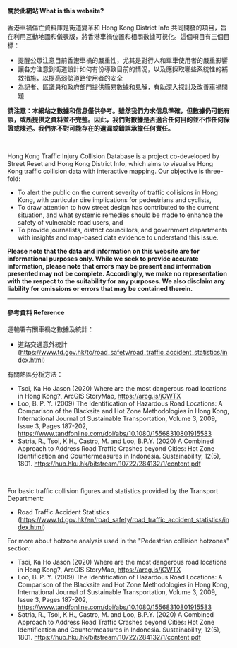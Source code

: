 
[comment]: # (Use lv4 heading to match with the original heading styles in shinydashboard)

#### <i class="fa fa-info" aria-label="info icon"></i> 關於此網站 What is this website?

香港車禍傷亡資料庫是街道變革和 Hong Kong District Info 共同開發的項目，旨在利用互動地圖和儀表版，將香港車禍位置和相關數據可視化。這個項目有三個目標：

- 提醒公眾注意目前香港車禍的嚴重性，尤其是對行人和單車使用者的嚴重影響
- 讓各方注意到街道設計如何有份導致目前的情況，以及應採取哪些系統性的補救措施，以提高弱勢道路使用者的安全
- 為記者、區議員和政府部門提供簡易數據和見解，有助深入探討及改善車禍問題

**請注意：本網站之數據和信息僅供參考。雖然我們力求信息準確，但數據仍可能有誤，或所提供之資料並不完整。因此，我們對數據是否適合任何目的並不作任何保證或陳述。我們亦不對可能存在的遺漏或錯誤承擔任何責任。**

<br>

Hong Kong Traffic Injury Collision Database is a project co-developed by Street Reset and Hong Kong District Info, which aims to visualise Hong Kong traffic collision data with interactive mapping. Our objective is three-fold:

-   To alert the public on the current severity of traffic collisions in Hong Kong, with particular dire implications for pedestrians and cyclists,
-   To draw attention to how street design has contributed to the current situation, and what systemic remedies should be made to enhance the safety of vulnerable road users, and
-   To provide journalists, district councillors, and government departments with insights and map-based data evidence to understand this issue.

**Please note that the data and information on this website are for informational purposes only. While we seek to provide accurate information, please note that errors may be present and information presented may not be complete. Accordingly, we make no representation with the respect to the suitability for any purposes. We also disclaim any liability for omissions or errors that may be contained therein.**

---

<!-- ### How to use this database? -->

#### <i class="fas fa-book"></i> 參考資料 Reference

運輸署有關車禍之數據及統計：

- 道路交通意外統計 (https://www.td.gov.hk/tc/road_safety/road_traffic_accident_statistics/index.html)

有關熱區分析方法：

- Tsoi, Ka Ho Jason (2020) Where are the most dangerous road locations in Hong Kong?, ArcGIS StoryMap, https://arcg.is/jCWTX
- Loo, B. P. Y. (2009) The Identification of Hazardous Road Locations: A Comparison of the Blacksite and Hot Zone Methodologies in Hong Kong, International Journal of Sustainable Transportation, Volume 3, 2009, Issue 3, Pages 187-202, https://www.tandfonline.com/doi/abs/10.1080/15568310801915583
- Satria, R., Tsoi, K.H., Castro, M. and Loo, B.P.Y. (2020) A Combined Approach to Address Road Traffic Crashes beyond Cities: Hot Zone Identification and Countermeasures in Indonesia. Sustainability, 12(5), 1801. https://hub.hku.hk/bitstream/10722/284132/1/content.pdf 

<br>

For basic traffic collision figures and statistics provided by the Transport Department:

- Road Traffic Accident Statistics (https://www.td.gov.hk/en/road_safety/road_traffic_accident_statistics/index.html)

For more about hotzone analysis used in the "Pedestrian collision hotzones" section:

- Tsoi, Ka Ho Jason (2020) Where are the most dangerous road locations in Hong Kong?, ArcGIS StoryMap, https://arcg.is/jCWTX
- Loo, B. P. Y. (2009) The Identification of Hazardous Road Locations: A Comparison of the Blacksite and Hot Zone Methodologies in Hong Kong, International Journal of Sustainable Transportation, Volume 3, 2009, Issue 3, Pages 187-202, https://www.tandfonline.com/doi/abs/10.1080/15568310801915583
- Satria, R., Tsoi, K.H., Castro, M. and Loo, B.P.Y. (2020) A Combined Approach to Address Road Traffic Crashes beyond Cities: Hot Zone Identification and Countermeasures in Indonesia. Sustainability, 12(5), 1801. https://hub.hku.hk/bitstream/10722/284132/1/content.pdf


